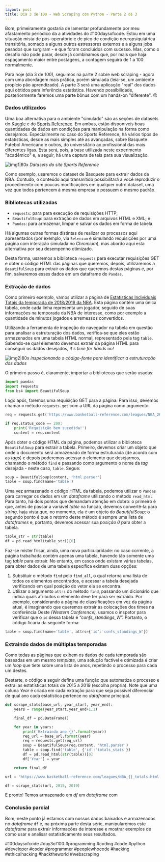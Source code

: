 ```yaml
---
layout: post
title: Dia 3 de 100 - Web Scraping com Python - Parte 2 de 3
---
```


Bom, primeiramente gostaria de lamentar profundamente por meu afastamento periódico da a atividades do #100daysofcode. Estou em uma situação mista de pós-operatório e de pico de condição neuropsiquiátrica transitória, somado a alguns outros estressores externos e a alguns jobs pesados que surgiram - e que foram concluídos com sucesso. Mas, como o desafio não pode parar, desde já combinamos que, por mais que haja espaçamento maior entre postagens, a contagem seguirá de 1 a 100 normalmente.

Para hoje (dia 3 de 100), seguimos na parte 2 sobre web scraping - agora com uma abordagem mais prática, porém simulada (leia-se, um ambiente propício pão aprendizado). A parte 3 será uma aplicação "real" dos dados aqui obtidos para inferência estatística. Havendo possibilidade, posteriormente faremos uma parte bônus com um hands-on "diferente". 😜

### Dados utilizados

Uma boa alternativa para o ambiente "simulado" são as seções de datasets do [Kaggle](https://www.kaggle.com/datasets) e do [Sports Reference](https://www.sports-reference.com). Em ambas, estão disponíveis boas quantidades de dados em condições para manipulação na forma como desejamos. Especialmente no caso do Sports Reference, há vários tipos de estatísticas, desde as mais simples até as avançadas, sobre Basquete Futebol Americano e outros, do universitário ao profissional das mais diferentes ligas. Esta será, pois, a base utilizada neste experimento "acadêmico" e, a seguir, há uma captura de tela para sua visualização.

![img1|80x](/images/d3of100_img1.jpg)
_Datasets do site Sports Reference_

Como exemplo, usaremos o dataset de Basquete para extrair dados da NBA. Contudo, o conteúdo aqui transmitido possibilitará a você reproduzir o procedimento com poucas modificações em qualquer outro dataset, uma vez que todos pertencem à mesma empresa e possuem o mesmo padrão.

### Bibliotecas utilizadas

* `requests`: para para execução de requisições HTTP;
* `BeautifulSoup`: para extração de dados em arquivos HTML e XML; e
* `Pandas`: para armazenar, limpar e salvar os dados em forma de tabela.

Há algumas outras formas distintas de realizar os processos aqui apresentados (por exemplo, via `Selenium` e simulando requisições por uma página com interação simulada no _Chromium_), mas abordo aqui esta alternativa por seu desempenho otimizado.

Desta forma, usaremos a biblioteca `requests` para executar requisições GET e obter o código HTML das páginas que queremos, depois, utilizaremos a `BeautifulSoup` para extrair os dados que queremos destas páginas e, por fim, salvaremos esses dados em um dataframe do `Pandas`.

### Extração de dados

Como primeiro exemplo, vamos utilizar a página de [Estatísticas Individuais Totais da temporada de 2018/2019 da NBA](https://www.basketball-reference.com/leagues/NBA_2019_totals.html). Esta página contém uma única tabela, onde cada linha representa um jogador, seguido de suas informações na temporada da NBA de interesse, como por exemplo a quantidade de minutos jogados e arremessos convertidos.

Utilizando a ferramenta de inspeção do navegador na tabela em questão para analisar a estruturação dos dados, verifica-se que eles estão armazenados em uma tabela HTML normal, representado pela tag `table`. Sabendo-se qual elemento devemos extrair da página HTML para conseguir os dados desejados, _it's time for hands on!_

![img2|80x](/images/d3of100_img2.jpg)
_Inspecionando o código-fonte para identificar a estruturação dos dados_

O primeiro passo é, claramente, importar a bibliotecas que serão usadas:

```python
import pandas
import requests
from bs4 import BeautifulSoup
```

Logo após, faremos uma requisição GET para a página. Para isso, devemos chamar o método `requests.get` com a URL da página como argumento.

```python
req = requests.get('https://www.basketball-reference.com/leagues/NBA_2019_totals.html')

if req.status_code == 200:
    print('Requisição bem sucedida!')
    content = req.content
```

Após obter o código HTML da página, podemos utilizar a biblioteca `BeautifulSoup` para extrair a tabela. Primeiro, devemos criar um objeto que onde o documento será armazenado de forma estruturada (de acordo com as _tags_) e depois poderemos acessar o elemento que desejarmos, chamando o método `find` e passando como argumento o nome da _tag_ desejada - neste caso, `table`. Segue:

```python
soup = BeautifulSoup(content, 'html.parser')
table = soup.find(name='table')
```

Uma vez armazenado o código HTML da tabela, podemos utilizar o `Pandas` para carregar os dados em um _dataframe_ utilizando o método `read_html`. Para tanto, há dois pontos que demandam atenção em dobro: o primeiro é que, antes de passar a variável _table_ na função, devemos convertê-la para _string,_ haja vista que, no momento, ela é um objeto do _BeautifulSoup;_ o segundo ponto é que o retorno deste método é sempre uma lista de _dataframes_ e, portanto, devemos acessar sua _posição 0_ para obter a tabela.

```python
table_str = str(table)
df = pd.read_html(table_str))[0]
```

Faz-se mister frisar, ainda, uma nova particularidade: no caso corrente, a página trabalhada contém apenas uma tabela, havendo tão somente uma tag _table_ para extrair. No entanto, em casos onde existam várias tabelas, para obter dados de uma tabela específica existem duas opções:

1. Substituir o método `find` pelo `find_all`, o qual retorna uma lista de todos os elementos encontrados, e acessar a tabela desejada verificando em qual posição do vetor ela se encontra.
2. Utilizar o argumento `attrs` do método `find`, passando um dicionário que indica quais atributos o elemento deve ter para ser extraído. Por exemplo, considerando a página de classificações em vez da página atual, é imaginando que queremos extrair as colocações dos times na conferência Oeste _(Western Conference),_ usamos o inspetor para verificar que o `id` dessa tabela é _“confs_standings_W”._ Portanto, o código ficaria da seguinte forma:

```python
table = soup.find(name='table', attrs={'id':'confs_standings_W'})
```

### Extraindo dados de múltiplas temporadas

Como todas as páginas que exibem os dados de cada temporada são baseadas em um mesmo _template,_ uma solução factível e otimizada é criar um _loop_ que tiete sobre uma lista de anos, repetindo o processo para cada um destes.

Destarte, o código a seguir define uma função que automatiza o processo e extrai as estatísticas totais de 2015 a 2019 (escolha propria). Note que uma coluna _Year_ é criada em cada extração para que seja possível diferenciar de qual ano cada estatística pertence no _dataframe_ principal.

```python
def scrape_stats(base_url, year_start, year_end):
    years = range(year_start,year_end+1,1)

    final_df = pd.DataFrame()

    for year in years:
        print('Extraindo ano {}'.format(year))
        req_url = base_url.format(year)
        req = requests.get(req_url)
        soup = BeautifulSoup(req.content, 'html.parser')
        table = soup.find('table', {'id':'totals_stats'})
        df = pd.read_html(str(table))[0]
        df['Year'] = year

    return final_df

url = 'https://www.basketball-reference.com/leagues/NBA_{}_totals.html'

df = scrape_stats(url, 2015, 2019)
```

E pronto! Temos armazenado em _df_ um _dataframe_  com 

### Conclusão parcial

Bom, neste ponto já estamos com nossos dados baixados e armazenados no _dataframe_ `df` e, na próxima parte desta série, manipularemos este _dataframe_ para extrair informações de interesse e mostrar exemplos de como usar e analisar estatisticamente seus resultados.

#100daysofcode #day3of100 #programming #coding #code #python #developer #coder #programmer #peoplewhocode #hacking #ethicalhacking #hacktheworld #webscraping
